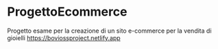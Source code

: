 # ProgettoEcommerce
Progetto esame per la creazione di un sito e-commerce per la vendita di gioielli 
https://boviossproject.netlify.app
